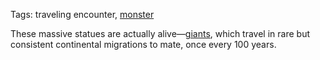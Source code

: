 Tags: traveling encounter, [monster](Monsters)

These massive statues are actually alive—[giants](Giants), which travel in rare but consistent continental migrations to mate, once every 100 years.